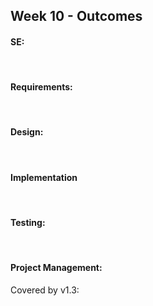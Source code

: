 <link rel="stylesheet" href="{{baseUrl}}/css/main.css">
<link rel="stylesheet" href="{{baseUrl}}/css/schedule.css">

<div class="website-content">

## Week 10 - Outcomes

<div id="main">

<!-- ==================================================================================================== -->

#### SE:

<dynamic-panel src="outcome-principle.md" type="warning" header=":trophy: Can explain SE principles :star::star:" no-close/>

<!-- ==================================================================================================== -->

<br>

#### Requirements:

<dynamic-panel src="outcome-activityDiagram.md" type="danger" header=":trophy: Can use activity diagrams :star:" no-close/>

<!-- ==================================================================================================== -->
<br>

#### Design:

<dynamic-panel src="outcome-patterns.md" type="danger" header=":trophy: Can use some basic design patterns :star:" no-close/>

<!-- ==================================================================================================== -->

<br>

#### Implementation

<dynamic-panel src="outcome-frameworkLibraryPlatform.md" type="info" header=":trophy: Can get reuse benefits from frameworks, libraries, and platforms :star::star::star:" no-close/>

<!-- ==================================================================================================== -->
<br>

#### Testing:

<dynamic-panel src="outcome-testCaseDesign.md" type="warning" header=":trophy: Can explain test case design :star::star:" no-close/>

<!-- ==================================================================================================== -->

<dynamic-panel src="outcome-ep.md" type="danger" header=":trophy: Can use EP for test case design :star:" no-close/>

<!-- ==================================================================================================== -->

<dynamic-panel src="outcome-boundaryValueAnalysis.md" type="danger" header=":trophy: Can apply boundary value analysis :star:" no-close/>

<!-- ==================================================================================================== -->

<br>

#### Project Management:


<panel type="danger" header=":trophy: Can release a product to end users :star:" no-close>
  <panel header=":dart: Evidence" expanded>

Covered by v1.3:

<include src="../../admin/project-v13.md" name="%%Admin &raquo; Project &rarr; v1.3%%" dynamic no-close/>

  </panel>
</panel>

<!-- ==================================================================================================== -->

</div>
</div>
